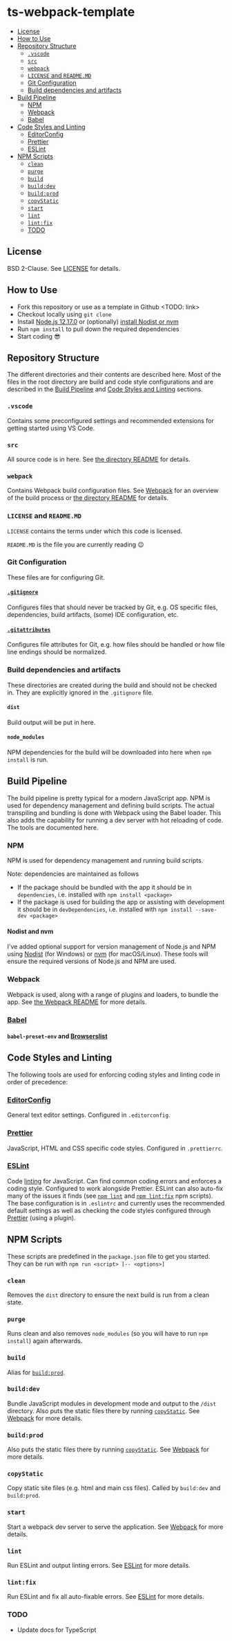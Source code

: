 # ts-webpack-template

- [License](#license)
- [How to Use](#how-to-use)
- [Repository Structure](#repository-structure)
  - [`.vscode`](#vscode)
  - [`src`](#src)
  - [`webpack`](#webpack)
  - [`LICENSE` and `README.MD`](#license-and-readmemd)
  - [Git Configuration](#git-configuration)
  - [Build dependencies and artifacts](#build-dependencies-and-artifacts)
- [Build Pipeline](#build-pipeline)
  - [NPM](#npm)
  - [Webpack](#webpack-1)
  - [Babel](#babel)
- [Code Styles and Linting](#code-styles-and-linting)
  - [EditorConfig](#editorconfig)
  - [Prettier](#prettier)
  - [ESLint](#eslint)
- [NPM Scripts](#npm-scripts)
  - [`clean`](#clean)
  - [`purge`](#purge)
  - [`build`](#build)
  - [`build:dev`](#builddev)
  - [`build:prod`](#buildprod)
  - [`copyStatic`](#copystatic)
  - [`start`](#start)
  - [`lint`](#lint)
  - [`lint:fix`](#lintfix)
  - [TODO](#todo)

## License

BSD 2-Clause. See [LICENSE](/LICENSE) for details.

## How to Use

- Fork this repository or use as a template in Github <TODO: link>
- Checkout locally using `git clone`
- Install [Node.js 12.17.0](https://nodejs.org/) or (optionally) [install Nodist or nvm](#nodist-and-nvm)
- Run `npm install` to pull down the required dependencies
- Start coding :sunglasses:

## Repository Structure

The different directories and their contents are described here. Most of the files in the root directory are build and code style configurations and are described in the [Build Pipeline](#build-pipeline) and [Code Styles and Linting](#code-styles-and-linting) sections.

### `.vscode`

Contains some preconfigured settings and recommended extensions for getting started using VS Code.

### `src`

All source code is in here. See [the directory README](/src) for details.

### `webpack`

Contains Webpack build configuration files. See [Webpack](#webpack-1) for an overview of the build process or [the directory README](/webpack) for details.

### `LICENSE` and `README.MD`

`LICENSE` contains the terms under which this code is licensed.

`README.MD` is the file you are currently reading :wink:

### Git Configuration

These files are for configuring Git.

#### [`.gitignore`](https://git-scm.com/docs/gitignore)

Configures files that should never be tracked by Git, e.g. OS specific files, dependencies, build artifacts, (some) IDE configuration, etc.

#### [`.gitattributes`](https://git-scm.com/docs/gitattributes)

Configures file attributes for Git, e.g. how files should be handled or how file line endings should be normalized.

### Build dependencies and artifacts

These directories are created during the build and should not be checked in. They are explicitly ignored in the `.gitignore` file.

#### `dist`

Build output will be put in here.

#### `node_modules`

NPM dependencies for the build will be downloaded into here when `npm install` is run.

## Build Pipeline

The build pipeline is pretty typical for a modern JavaScript app. NPM is used for dependency management and defining build scripts. The actual transpiling and bundling is done with Webpack using the Babel loader. This also adds the capability for running a dev server with hot reloading of code. The tools are documented here.

### NPM

NPM is used for dependency management and running build scripts.

Note: dependencies are maintained as follows
- If the package should be bundled with the app it should be in `dependencies`, i.e. installed with `npm install <package>`
- If the package is used for building the app or assisting with development it should be in `devDependencies`, i.e. installed with `npm install --save-dev <package>`

#### Nodist and nvm

I've added optional support for version management of Node.js and NPM using [Nodist](https://github.com/nullivex/nodist) (for Windows) or [nvm](https://github.com/nvm-sh/nvm) (for macOS/Linux). These tools will ensure the required versions of Node.js and NPM are used.

### Webpack

Webpack is used, along with a range of plugins and loaders, to bundle the app. See [the Webpack README](webpack/README.MD) for more details.

### [Babel](https://babeljs.io/)

#### `babel-preset-env` and [Browserslist](https://github.com/browserslist/browserslist)

## Code Styles and Linting

The following tools are used for enforcing coding styles and linting code in order of precedence:

### [EditorConfig](https://editorconfig.org/)

General text editor settings. Configured in `.editorconfig`.

### [Prettier](https://prettier.io/)

JavaScript, HTML and CSS specific code styles. Configured in `.prettierrc`.

### [ESLint](https://eslint.org/)

Code [linting](https://stackoverflow.com/a/8503586) for JavaScript. Can find common coding errors and enforces a coding style. Configured to work alongside Prettier. ESLint can also auto-fix many of the issues it finds (see [`npm lint`](#lint) and [`npm lint:fix`](#lintfix) npm scripts). The base configuration is in `.eslintrc` and currently uses the recommended default settings as well as checking the code styles configured through [Prettier](#prettier) (using a plugin).

## NPM Scripts

These scripts are predefined in the `package.json` file to get you started. They can be run with `npm run <script> [-- <options>]`

### `clean`

Removes the `dist` directory to ensure the next build is run from a clean state.

### `purge`

Runs clean and also removes `node_modules` (so you will have to run `npm install`) again afterwards.

### `build`

Alias for [`build:prod`](#buildprod).

### `build:dev`

Bundle JavaScript modules in development mode and output to the `/dist` directory. Also puts the static files there by running [`copyStatic`](#copystatic). See [Webpack](#webpack) for more details.

### `build:prod`

<Desc> Also puts the static files there by running [`copyStatic`](#copystatic). See [Webpack](#webpack) for more details.

### `copyStatic`

Copy static site files (e.g. html and main css files). Called by `build:dev` and `build:prod`.

### `start`

Start a webpack dev server to serve the application. See [Webpack](#webpack) for more details.

### `lint`

Run ESLint and output linting errors. See [ESLint](#eslint) for more details.

### `lint:fix`

Run ESLint and fix all auto-fixable errors. See [ESLint](#eslint) for more details.

### TODO

- Update docs for TypeScript
